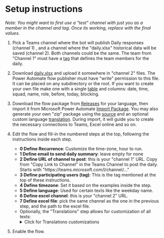 # Setup instructions
*Note: You might want to first use a "test" channel with just you as a member in the channel and tag. Once its working, replace with the final values.*

1. Pick a Teams channel where the bot will publish Daily responses (channel 1) , and a channel where the "daily.xlsx" historical data will be saved (channel 2). Both channels could be the same. The team from "Channel 1" must have a [tag](https://support.microsoft.com/en-us/office/using-tags-in-microsoft-teams-667bd56f-32b8-4118-9a0b-56807c96d91e) that defines the team members for the daily.

2. Download [daily.xlsx](https://github.com/zmandel/dailybot/blob/main/setup/daily.xlsx) and upload it somewhere in "channel 2" files. The Power Automate flow publisher must have "write" permission to this file. It can be placed on any subdirectory or the root. If you want to create your own file make one with a single [table](https://support.microsoft.com/en-us/office/overview-of-excel-tables-7ab0bb7d-3a9e-4b56-a3c9-6c94334e492c) and columns: date, time, squad, name, role, before, today, blocking.

3.  Download the flow package from [Releases](https://github.com/zmandel/dailybot/releases) for your language, then import it from Microsoft Power Automate [Import Package](https://learn.microsoft.com/en-us/power-automate/export-import-flow-non-solution#import-a-flow). You may also generate your own "zip" package using the [source](https://github.com/zmandel/dailybot/tree/main/flow) and an optional custom language [translation](https://github.com/zmandel/dailybot/tree/main/translations). During import, it will guide you to create the necessary connections to Teams, Excel online and so on. 

4.  Edit the flow and fill-in the numbered steps at the top, following the instructions inside each step.
    - **0 Define Recurrence**: Customize the time-zone, hour to run.
    - **1 Define email to send daily summary**: leave empty for none
    - **2 Define URL of channel to post**: this is your "channel 1" URL. Copy from "Copy Link to Channel" in the Teams Channel to post the daily. Starts with "https<span>://teams.microsoft.com/l/channel/..."
    - **3 Define participating users (tag)**: This is the tag mentioned at the top of these instructions.
    - **4 Define timezone**: Set it based on the examples inside the step.
    - **5 Define language**: Used for certain texts like the weekday name.
    - **6 Define excel channel**:  this is your "channel 2" URL.
    - **7 Define excel file**: pick the same channel as the one in the previous step, and the path to the excel file.
    - Optionally, the "Translations" step allows for customization of all texts:
        <details><summary>Click for Translations customizations</summary>
      <br>
        - deadlineAlert, obligatoryFieldError, achievedBeforeQuestion, goalsTodayQuestion, placeholderBlocking, blockersQuestion, sendButton: For the "Daily" form sent to each team member.<br><br>
        - thankyouAfterSend, expiredTimeAlertPre, expiredTimeAlertMiddleLink, expiredTimeAlertPost: For the reply after the user sends the form.<br><br>
        - achievedBeforeTitle, goalsTodayTitle, blockersTitle: For the post the bot makes for each filled form.<br><br>
        - replyToUserPre, replyToUserLink, replyToUserPost: For the bot reply to the user, listing their post link and goals for today.<br><br>
        - nameField: For the name column in the table posted to the channel.<br><br>
        - prefixNothing: prefix text for detecting single-words in "blockers" that should be ignored, like "none", "ning" (for ninguno/ningun/ninguna in spanish) etc.<br><br>
        </details>

5. Enable the flow.
